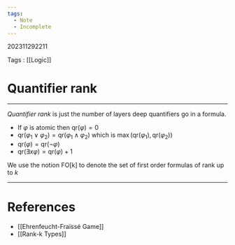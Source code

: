 ```yaml
---
tags:
  - Note
  - Incomplete
---
```

202311292211

Tags : [[Logic]]
# Quantifier rank
---
*Quantifier rank* is just the number of layers deep quantifiers go in a formula.
- If $\varphi$ is atomic then $\text{qr}(\varphi)=0$
- $\text{qr}(\varphi_1\lor\varphi_2)=\text{qr}(\varphi_1\land\varphi_2)$ which is $\max(\text{qr}(\varphi_1),\text{qr}(\varphi_2))$ 
- $\text{qr}(\varphi)=\text{qr}(\lnot\varphi)$
- $\text{qr}(\exists x \varphi) = \text{qr}(\varphi)+1$

We use the notion $\text{FO[k]}$ to denote the set of first order formulas of rank up to $k$

---
# References
- [[Ehrenfeucht-Fraïssé Game]]
- [[Rank-k Types]]